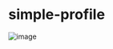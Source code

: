 # simple-profile
![image](https://user-images.githubusercontent.com/67889757/89757216-d521ab00-db0e-11ea-8a07-c41a7cd2e8d8.png)
